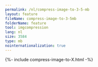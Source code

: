 ```yaml
---
permalink: /nl/compress-image-to-3-5-mb
layout: feature
fileName: compress-image-to-3-5mb
folderName: feature
tool: imgcompression
lang: nl
size: 3584
type: mb
nointernationalization: true
---
```

{%- include compress-image-to-X.html -%}
      